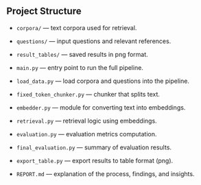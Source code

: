 ## Project Structure

- `corpora/` — text corpora used for retrieval.
- `questions/` — input questions and relevant references.
- `result_tables/` — saved results in png format.

- `main.py` — entry point to run the full pipeline.
- `load_data.py` — load corpora and questions into the pipeline.
- `fixed_token_chunker.py` — chunker that splits text.
- `embedder.py` — module for converting text into embeddings.
- `retrieval.py` — retrieval logic using embeddings.
- `evaluation.py` — evaluation metrics computation.
- `final_evaluation.py` — summary of evaluation results.
- `export_table.py` — export results to table format (png).

- `REPORT.md` — explanation of the process, findings, and insights.
